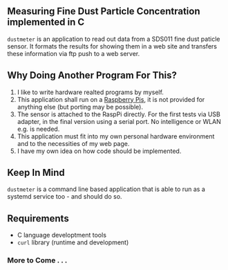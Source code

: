 ## Measuring Fine Dust Particle Concentration implemented in C

`dustmeter` is an application to read out data from a SDS011 fine dust paticle
sensor. It formats the results for showing them in a web site and transfers these
information via ftp push to a web server.

## Why Doing Another Program For This?

1. I like to write hardware realted programs by myself.
2. This application shall run on a [Raspberry Pis](https://www.raspberrypi.org/),
it is not provided for anything else (but porting may be possible).
3. The sensor is attached to the RaspPi directly. For the first tests via USB
adapter, in the final version using a serial port. No intelligence or WLAN e.g.
is needed.
4. This application must fit into my own personal hardware environment and to
the necessities of my web page.
5. I have my own idea on how code should be implemented.

## Keep In Mind

`dustmeter` is a command line based application that is able to run as a systemd
service too - and should do so.

## Requirements

- C language developtment tools
- `curl` library (runtime and development)

### More to Come . . .
